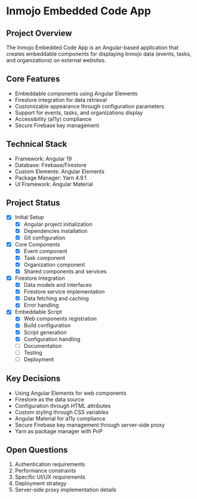 # Inmojo Embedded Code App

## Project Overview

The Inmojo Embedded Code App is an Angular-based application that creates embeddable components for displaying Inmojo data (events, tasks, and organizations) on external websites.

## Core Features

- Embeddable components using Angular Elements
- Firestore integration for data retrieval
- Customizable appearance through configuration parameters
- Support for events, tasks, and organizations display
- Accessibility (a11y) compliance
- Secure Firebase key management

## Technical Stack

- Framework: Angular 19
- Database: Firebase/Firestore
- Custom Elements: Angular Elements
- Package Manager: Yarn 4.9.1
- UI Framework: Angular Material

## Project Status

- [x] Initial Setup
  - [x] Angular project initialization
  - [x] Dependencies installation
  - [x] Git configuration
- [x] Core Components
  - [x] Event component
  - [x] Task component
  - [x] Organization component
  - [x] Shared components and services
- [x] Firestore Integration
  - [x] Data models and interfaces
  - [x] Firestore service implementation
  - [x] Data fetching and caching
  - [x] Error handling
- [x] Embeddable Script
  - [x] Web components registration
  - [x] Build configuration
  - [x] Script generation
  - [x] Configuration handling
  - [ ] Documentation
  - [ ] Testing
  - [ ] Deployment

## Key Decisions

- Using Angular Elements for web components
- Firestore as the data source
- Configuration through HTML attributes
- Custom styling through CSS variables
- Angular Material for a11y compliance
- Secure Firebase key management through server-side proxy
- Yarn as package manager with PnP

## Open Questions

1. Authentication requirements
2. Performance constraints
3. Specific UI/UX requirements
4. Deployment strategy
5. Server-side proxy implementation details
